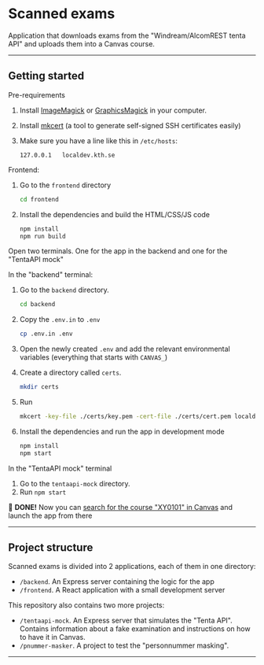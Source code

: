 # Scanned exams

Application that downloads exams from the "Windream/AlcomREST tenta API" and uploads them into a Canvas course.

---

## Getting started

Pre-requirements

1. Install [ImageMagick](https://imagemagick.org/index.php) or [GraphicsMagick](http://www.graphicsmagick.org/) in your computer.
2. Install [mkcert](https://github.com/FiloSottile/mkcert) (a tool to generate self-signed SSH certificates easily)
3. Make sure you have a line like this in `/etc/hosts`:

    ```
    127.0.0.1   localdev.kth.se
    ```

Frontend:

1. Go to the `frontend` directory

   ```sh
   cd frontend
   ```

2. Install the dependencies and build the HTML/CSS/JS code

    ```sh
    npm install
    npm run build
    ```


Open two terminals. One for the app in the backend and one for the "TentaAPI mock"

In the "backend" terminal:

1. Go to the `backend` directory.

   ```sh
   cd backend
   ```

2. Copy the `.env.in` to `.env`

   ```sh
   cp .env.in .env
   ```

3. Open the newly created `.env` and add the relevant environmental variables (everything that starts with `CANVAS_`)
4. Create a directory called `certs`.

   ```sh
   mkdir certs
   ```

5. Run

   ```sh
   mkcert -key-file ./certs/key.pem -cert-file ./certs/cert.pem localdev.kth.se localhost
   ```

6. Install the dependencies and run the app in development mode

   ```sh
   npm install
   npm start
   ```

In the "TentaAPI mock" terminal

1. Go to the `tentaapi-mock` directory.
2. Run `npm start`


🎉  **DONE!** Now you can [search for the course "XY0101" in Canvas](https://kth.test.instructure.com/accounts/1?search_term=AKT.cfcb7186-94f1-4ad1-812d-1e2fba7b36d3) and launch the app from there

---

## Project structure

Scanned exams is divided into 2 applications, each of them in one directory:

- `/backend`. An Express server containing the logic for the app
- `/frontend`. A React application with a small development server

This repository also contains two more projects:

- `/tentaapi-mock`. An Express server that simulates the "Tenta API". Contains information about a fake examination and instructions on how to have it in Canvas.
- `/pnummer-masker`. A project to test the "personnummer masking".

---
